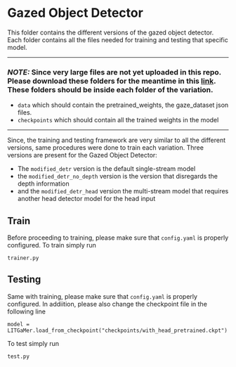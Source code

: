 # Gazed Object Detector
This folder contains the different versions of the gazed object detector. Each folder contains all the files needed for training and testing that specific model.

-----
### **_NOTE:_** Since very large files are not yet uploaded in this repo. Please download these folders for the meantime in this [link](). These folders should be inside each folder of the variation.
- `data` which should contain the pretrained_weights, the gaze_dataset json files.
- `checkpoints` which should contain all the trained weights in the model
-----
Since, the training and testing framework are very similar to all the different versions, same procedures were done to train each variation. Three versions are present for the Gazed Object Detector:
- The `modified_detr` version is the default single-stream model
- the `modified_detr_no_depth` version is the version that disregards the depth information
- and the `modified_detr_head` version the multi-stream model that requires another head detector model for the head input
## Train
Before proceeding to training, please make sure that `config.yaml` is properly configured. To train simply run
```
trainer.py
```
## Testing
Same with training, please make sure that `config.yaml` is properly configured. In addiition, please also change the checkpoint file in the following line
```
model = LITGaMer.load_from_checkpoint("checkpoints/with_head_pretrained.ckpt")
```
To test simply run
```
test.py
```
